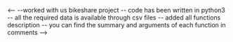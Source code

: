 <--
--worked with us bikeshare project
-- code has been written in python3 
-- all the required data is available through csv files
-- added all functions description
-- you can find the summary and arguments of each function in comments
-->
